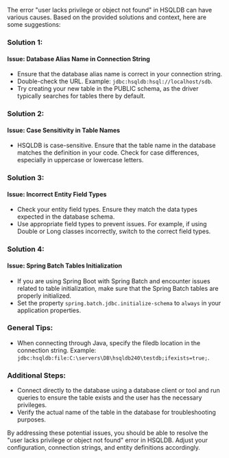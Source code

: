 The error "user lacks privilege or object not found" in HSQLDB can have various causes. Based on the provided solutions and context, here are some suggestions:

### Solution 1:
#### Issue: Database Alias Name in Connection String
- Ensure that the database alias name is correct in your connection string.
- Double-check the URL. Example: `jdbc:hsqldb:hsql://localhost/sdb`.
- Try creating your new table in the PUBLIC schema, as the driver typically searches for tables there by default.

### Solution 2:
#### Issue: Case Sensitivity in Table Names
- HSQLDB is case-sensitive. Ensure that the table name in the database matches the definition in your code. Check for case differences, especially in uppercase or lowercase letters.

### Solution 3:
#### Issue: Incorrect Entity Field Types
- Check your entity field types. Ensure they match the data types expected in the database schema.
- Use appropriate field types to prevent issues. For example, if using Double or Long classes incorrectly, switch to the correct field types.

### Solution 4:
#### Issue: Spring Batch Tables Initialization
- If you are using Spring Boot with Spring Batch and encounter issues related to table initialization, make sure that the Spring Batch tables are properly initialized.
- Set the property `spring.batch.jdbc.initialize-schema` to `always` in your application properties.

### General Tips:
- When connecting through Java, specify the filedb location in the connection string. Example: `jdbc:hsqldb:file:C:\servers\DB\hsqldb240\testdb;ifexists=true;`.

### Additional Steps:
- Connect directly to the database using a database client or tool and run queries to ensure the table exists and the user has the necessary privileges.
- Verify the actual name of the table in the database for troubleshooting purposes.

By addressing these potential issues, you should be able to resolve the "user lacks privilege or object not found" error in HSQLDB. Adjust your configuration, connection strings, and entity definitions accordingly.
